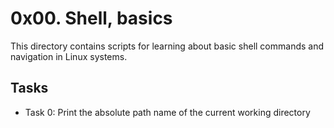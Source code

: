 # 0x00. Shell, basics

This directory contains scripts for learning about basic shell commands and navigation in Linux systems.

## Tasks
- Task 0: Print the absolute path name of the current working directory
